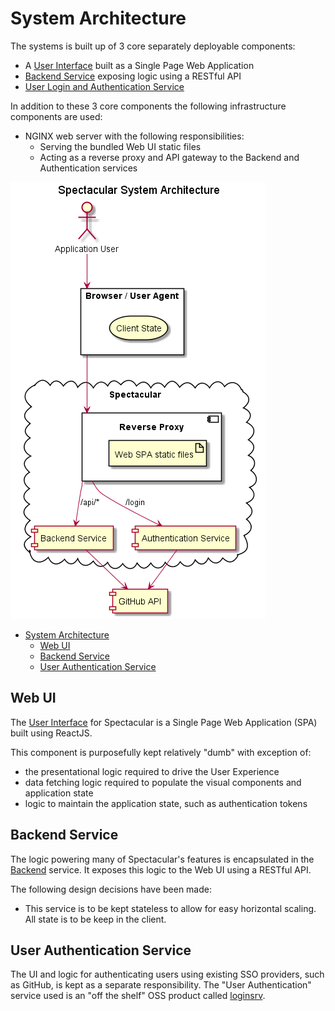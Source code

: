 # System Architecture
The systems is built up of 3 core separately deployable components:
- A [User Interface]((#web-ui)) built as a Single Page Web Application
- [Backend Service](#backend-service) exposing logic using a RESTful API
- [User Login and Authentication Service](#user-authentication-service)

In addition to these 3 core components the following infrastructure components are used:
- NGINX web server with the following responsibilities:
  - Serving the bundled Web UI static files
  - Acting as a reverse proxy and API gateway to the Backend and Authentication services

![system architecture diagram](diagrams/system-architecture.png)

- [System Architecture](#system-architecture)
  - [Web UI](#web-ui)
  - [Backend Service](#backend-service)
  - [User Authentication Service](#user-authentication-service)

## Web UI
The [User Interface](../../web) for Spectacular is a Single Page Web Application (SPA) built using ReactJS.

This component is purposefully kept relatively "dumb" with exception of:
- the presentational logic required to drive the User Experience
- data fetching logic required to populate the visual components and application state
- logic to maintain the application state, such as authentication tokens

## Backend Service
The logic powering many of Spectacular's features is encapsulated in the [Backend](../../backend) service.
It exposes this logic to the Web UI using a RESTful API.

The following design decisions have been made:
- This service is to be kept stateless to allow for easy horizontal scaling. All state is to be keep in the client.

## User Authentication Service
The UI and logic for authenticating users using existing SSO providers, such as GitHub, is kept as a separate responsibility.
The "User Authentication" service used is an "off the shelf" OSS product called [loginsrv](https://github.com/tarent/loginsrv).
